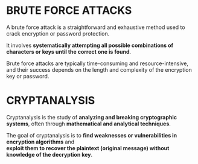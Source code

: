 # BRUTE FORCE ATTACKS
A brute force attack is a straightforward and exhaustive method used to crack encryption or password protection. 

It involves **systematically attempting all possible combinations of characters or keys until the correct one is found**. 

Brute force attacks are typically time-consuming and resource-intensive, and their success depends on the length and complexity of the encryption key or password.

# CRYPTANALYSIS
Cryptanalysis is the study of **analyzing and breaking cryptographic systems**, often through **mathematical and analytical techniques**. 

The goal of cryptanalysis is to **find weaknesses or vulnerabilities in encryption algorithms** and <br>
**exploit them to recover the plaintext (original message) without knowledge of the decryption key**.
